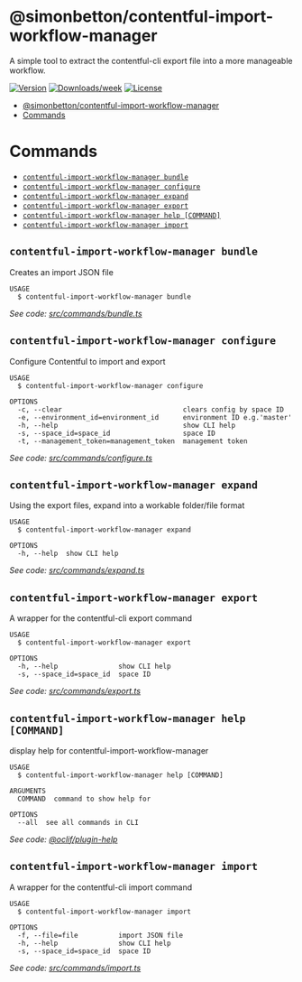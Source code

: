 # @simonbetton/contentful-import-workflow-manager

A simple tool to extract the contentful-cli export file into a more manageable workflow.

[![Version](https://img.shields.io/npm/v/@simonbetton/contentful-import-workflow-manager.svg)](https://npmjs.org/package/@simonbetton/contentful-import-workflow-manager)
[![Downloads/week](https://img.shields.io/npm/dw/@simonbetton/contentful-import-workflow-manager.svg)](https://npmjs.org/package/@simonbetton/contentful-import-workflow-manager)
[![License](https://img.shields.io/npm/l/@simonbetton/contentful-import-workflow-manager.svg)](https://github.com/simonbetton/contentful-import-workflow-manager/blob/main/package.json)

<!-- toc -->
* [@simonbetton/contentful-import-workflow-manager](#simonbettoncontentful-import-workflow-manager)
* [Commands](#commands)
<!-- tocstop -->

# Commands

<!-- commands -->
* [`contentful-import-workflow-manager bundle`](#contentful-import-workflow-manager-bundle)
* [`contentful-import-workflow-manager configure`](#contentful-import-workflow-manager-configure)
* [`contentful-import-workflow-manager expand`](#contentful-import-workflow-manager-expand)
* [`contentful-import-workflow-manager export`](#contentful-import-workflow-manager-export)
* [`contentful-import-workflow-manager help [COMMAND]`](#contentful-import-workflow-manager-help-command)
* [`contentful-import-workflow-manager import`](#contentful-import-workflow-manager-import)

## `contentful-import-workflow-manager bundle`

Creates an import JSON file

```
USAGE
  $ contentful-import-workflow-manager bundle
```

_See code: [src/commands/bundle.ts](https://github.com/simonbetton/contentful-import-workflow-manager/blob/v0.0.5/src/commands/bundle.ts)_

## `contentful-import-workflow-manager configure`

Configure Contentful to import and export

```
USAGE
  $ contentful-import-workflow-manager configure

OPTIONS
  -c, --clear                              clears config by space ID
  -e, --environment_id=environment_id      environment ID e.g.'master'
  -h, --help                               show CLI help
  -s, --space_id=space_id                  space ID
  -t, --management_token=management_token  management token
```

_See code: [src/commands/configure.ts](https://github.com/simonbetton/contentful-import-workflow-manager/blob/v0.0.5/src/commands/configure.ts)_

## `contentful-import-workflow-manager expand`

Using the export files, expand into a workable folder/file format

```
USAGE
  $ contentful-import-workflow-manager expand

OPTIONS
  -h, --help  show CLI help
```

_See code: [src/commands/expand.ts](https://github.com/simonbetton/contentful-import-workflow-manager/blob/v0.0.5/src/commands/expand.ts)_

## `contentful-import-workflow-manager export`

A wrapper for the contentful-cli export command

```
USAGE
  $ contentful-import-workflow-manager export

OPTIONS
  -h, --help               show CLI help
  -s, --space_id=space_id  space ID
```

_See code: [src/commands/export.ts](https://github.com/simonbetton/contentful-import-workflow-manager/blob/v0.0.5/src/commands/export.ts)_

## `contentful-import-workflow-manager help [COMMAND]`

display help for contentful-import-workflow-manager

```
USAGE
  $ contentful-import-workflow-manager help [COMMAND]

ARGUMENTS
  COMMAND  command to show help for

OPTIONS
  --all  see all commands in CLI
```

_See code: [@oclif/plugin-help](https://github.com/oclif/plugin-help/blob/v3.2.2/src/commands/help.ts)_

## `contentful-import-workflow-manager import`

A wrapper for the contentful-cli import command

```
USAGE
  $ contentful-import-workflow-manager import

OPTIONS
  -f, --file=file          import JSON file
  -h, --help               show CLI help
  -s, --space_id=space_id  space ID
```

_See code: [src/commands/import.ts](https://github.com/simonbetton/contentful-import-workflow-manager/blob/v0.0.5/src/commands/import.ts)_
<!-- commandsstop -->
